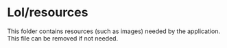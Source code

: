 # Lol/resources

This folder contains resources (such as images) needed by the application. This file can
be removed if not needed.
